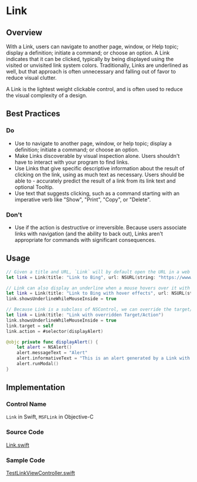 # Link

## Overview
With a Link, users can navigate to another page, window, or Help topic; display a definition; initiate a command; or choose an option. A Link indicates that it can be clicked, typically by being displayed using the visited or unvisited link system colors. Traditionally, Links are underlined as well, but that approach is often unnecessary and falling out of favor to reduce visual clutter.

A Link is the lightest weight clickable control, and is often used to reduce the visual complexity of a design.



## Best Practices
### Do
- Use to navigate to another page, window, or help topic; display a definition; initiate a command; or choose an option.
- Make Links discoverable by visual inspection alone. Users shouldn't have to interact with your program to find links.
- Use Links that give specific descriptive information about the result of clicking on the link, using as much text as necessary. Users should be able to - accurately predict the result of a link from its link text and optional Tooltip.
- Use text that suggests clicking, such as a command starting with an imperative verb like "Show", "Print", "Copy", or "Delete".

### Don't
- Use if the action is destructive or irreversible. Because users associate links with navigation (and the ability to back out), Links aren't appropriate for commands with significant consequences.

## Usage

```Swift
// Given a title and URL, `Link` will by default open the URL in a web browser.
let link = Link(title: "Link to Bing", url: NSURL(string: "https://wwww.bing.com")!)
```

```Swift
// Link can also display an underline when a mouse hovers over it with the optional property "showsUnderlineWhileMouseInside".
let link = Link(title: "Link to Bing with hover effects", url: NSURL(string: "https://wwww.bing.com")!)
link.showsUnderlineWhileMouseInside = true
```

```Swift
// Because Link is a subclass of NSControl, we can override the target/action to perform a custom task
let link = Link(title: "Link with overridden Target/Action")
link.showsUnderlineWhileMouseInside = true
link.target = self
link.action = #selector(displayAlert)

@objc private func displayAlert() {
    let alert = NSAlert()
    alert.messageText = "Alert"
    alert.informativeText = "This is an alert generated by a Link with an overridden Target/Action"
    alert.runModal()
}
```

## Implementation
### Control Name
`Link` in Swift, `MSFLink` in Objective-C
### Source Code
[Link.swift](https://github.com/microsoft/fluentui-apple/blob/master/macos/FluentUI/Link.swift)
### Sample Code
[TestLinkViewController.swift](https://github.com/microsoft/fluentui-apple/blob/master/macos/FluentUITestApp/TestLinkViewController.swift)